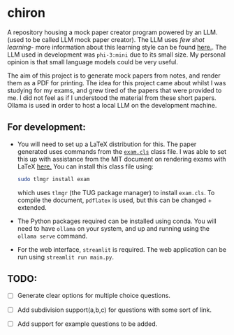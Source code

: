 # chiron
A repository housing a mock paper creator program powered by an LLM. (used to be called LLM mock paper creator). The LLM uses *few shot learning*- more information about this learning style can be found [here.](https://www.promptingguide.ai/techniques/fewshot). 
The LLM used in development was `phi-3:mini` due to its small size. My personal opinion is that small language models could be very useful. 

The aim of this project is to generate mock papers from notes, and render them as a PDF for printing. 
The idea for this project came about whilst I was studying for my exams, and grew tired of the papers that were provided to me. I did not feel as if I understood the material from these short papers. 
Ollama is used in order to host a local LLM on the development machine.


## For development:

- You will need to set up a LaTeX distribution for this. 
  The paper generated uses commands from the  [`exam.cls`](https://ctan.org/pkg/exam) class file. I was able to set this up with assistance from the MIT document on rendering exams with LaTeX [here.](https://math.mit.edu/~psh/exam/examdoc.pdf)
  You can install this class file using:
  ```sh 
  sudo tlmgr install exam
  ```
  which uses `tlmgr` (the TUG package manager) to install `exam.cls`. 
  To compile the document, `pdflatex` is used, but this can be changed + extended. 

- The Python packages required can be installed using conda. You will need to have `ollama` on your system, and up and running using the `ollama serve` command. 
- For the web interface, `streamlit` is required. The web application can be run using `streamlit run main.py`. 



## TODO: 

- [ ] Generate clear options for multiple choice questions. 

- [ ] Add subdivision support(a,b,c) for questions with some sort of link.

- [ ] Add support for example questions to be added.



